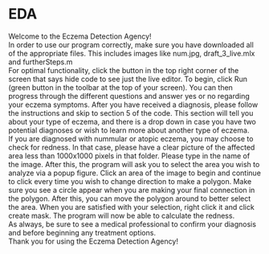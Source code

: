 # EDA
Welcome to the Eczema Detection Agency! 
<br />
In order to use our program correctly, make sure you have downloaded all of the appropriate files. This includes images like num.jpg, draft_3_live.mlx and furtherSteps.m  
For optimal functionality, click the button in the top right corner of the screen that says hide code to see just the live editor. To begin, click Run (green button in the toolbar at the top of your screen). You can then progress through the different questions and answer yes or no regarding your eczema symptoms. After you have received a diagnosis, please follow the instructions and skip to section 5 of the code. This section will tell you about your type of eczema, and there is a drop down in case you have two potential diagnoses or wish to learn more about another type of eczema. 
<br />
If you are diagnosed with nummular or atopic eczema, you may choose to check for redness. In that case, please have a clear picture of the affected area less than 1000x1000 pixels in that folder. Please type in the name of the image. After this, the program will ask you to select the area you wish to analyze via a popup figure. Click an area of the image to begin and continue to click every time you wish to change direction to make a polygon. Make sure you see a circle appear when you are making your final connection in the polygon. After this, you can move the polygon around to better select the area. When you are satisfied with your selection, right click it and click create mask. The program will now be able to calculate the redness. 
<br />
As always, be sure to see a medical professional to confirm your diagnosis and before beginning any treatment options. 
<br />
Thank you for using the Eczema Detection Agency!
